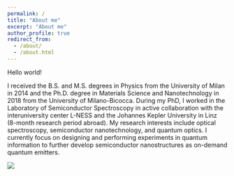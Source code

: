 ```yaml
---
permalink: /
title: "About me"
excerpt: "About me"
author_profile: true
redirect_from: 
  - /about/
  - /about.html
---
```


Hello world!

I received the B.S. and M.S. degrees in Physics from the University of Milan in 2014 and the Ph.D. degree in Materials Science and Nanotechnology in 2018 from the University of Milano-Bicocca. During my PhD, I worked in the Laboratory of Semiconductor Spectroscopy in active collaboration with the interuniversity center L-NESS and the Johannes Kepler University in Linz (8-month research period abroad). My research interests include optical spectroscopy, semiconductor nanotechnology, and quantum optics. I currently focus on designing and performing experiments in quantum information to further develop semiconductor nanostructures as on-demand quantum emitters.

![](/images/profile.png)
